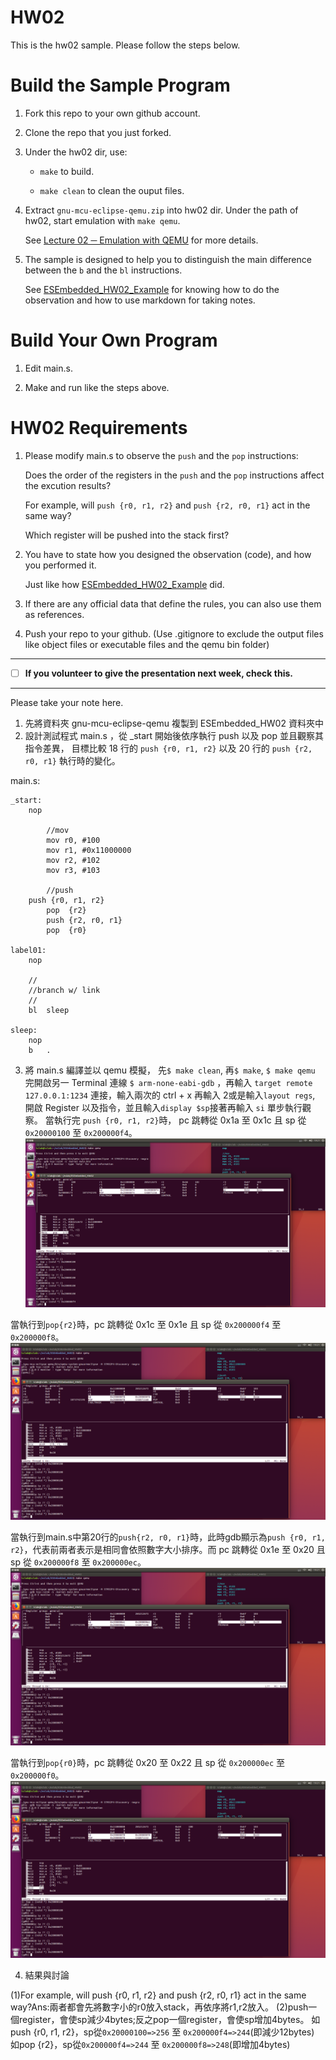 HW02
===
This is the hw02 sample. Please follow the steps below.

# Build the Sample Program

1. Fork this repo to your own github account.

2. Clone the repo that you just forked.

3. Under the hw02 dir, use:

	* `make` to build.

	* `make clean` to clean the ouput files.

4. Extract `gnu-mcu-eclipse-qemu.zip` into hw02 dir. Under the path of hw02, start emulation with `make qemu`.

	See [Lecture 02 ─ Emulation with QEMU] for more details.

5. The sample is designed to help you to distinguish the main difference between the `b` and the `bl` instructions.  

	See [ESEmbedded_HW02_Example] for knowing how to do the observation and how to use markdown for taking notes.

# Build Your Own Program

1. Edit main.s.

2. Make and run like the steps above.

# HW02 Requirements

1. Please modify main.s to observe the `push` and the `pop` instructions:  

	Does the order of the registers in the `push` and the `pop` instructions affect the excution results?  

	For example, will `push {r0, r1, r2}` and `push {r2, r0, r1}` act in the same way?  

	Which register will be pushed into the stack first?

2. You have to state how you designed the observation (code), and how you performed it.  

	Just like how [ESEmbedded_HW02_Example] did.

3. If there are any official data that define the rules, you can also use them as references.

4. Push your repo to your github. (Use .gitignore to exclude the output files like object files or executable files and the qemu bin folder)

[Lecture 02 ─ Emulation with QEMU]: http://www.nc.es.ncku.edu.tw/course/embedded/02/#Emulation-with-QEMU
[ESEmbedded_HW02_Example]: https://github.com/vwxyzjimmy/ESEmbedded_HW02_Example

--------------------

- [ ] **If you volunteer to give the presentation next week, check this.**
--------------------

Please take your note here.

1. 先將資料夾 gnu-mcu-eclipse-qemu 複製到 ESEmbedded_HW02 資料夾中
2. 設計測試程式 main.s ，從 _start 開始後依序執行 push 以及 pop 並且觀察其指令差異， 目標比較 18 行的 `push {r0, r1, r2}` 以及 20 行的 `push {r2, r0, r1}` 執行時的變化。

main.s:

```assembly
_start:
	nop
        
        //mov
        mov r0, #100
        mov r1, #0x11000000
        mov r2, #102
        mov r3, #103

        //push
	push {r0, r1, r2}
        pop  {r2}
        push {r2, r0, r1}
        pop  {r0}
  
label01:
	nop

	//
	//branch w/ link
	//
	bl	sleep

sleep:
	nop
	b	.
```
3. 將 main.s 編譯並以 qemu 模擬， 先`$ make clean`, 再`$ make`, `$ make qemu` 完開啟另一 Terminal 連線 `$ arm-none-eabi-gdb` ，再輸入 `target remote 127.0.0.1:1234` 連接，輸入兩次的 ctrl + x 再輸入 2或是輸入`layout regs`, 開啟 Register 以及指令，並且輸入`display $sp`接著再輸入 `si` 單步執行觀察。 當執行完 `push {r0, r1, r2}`時， pc 跳轉從 0x1a 至 0x1c 且 sp 從 `0x20000100` 至 `0x200000f4`。
![](https://github.com/yaxchuang/ESEmbedded_HW02/blob/master/img/push{r0,r1,r2}.png)

 當執行到`pop{r2}`時，pc 跳轉從 0x1c 至 0x1e 且 sp 從 `0x200000f4` 至 `0x200000f8`。
 ![](https://github.com/yaxchuang/ESEmbedded_HW02/blob/master/img/pop{r2}.png)

 當執行到main.s中第20行的`push{r2, r0, r1}`時，此時gdb顯示為`push {r0, r1, r2}`，代表前兩者表示是相同會依照數字大小排序。而 pc 跳轉從 0x1e 至 0x20 且 sp 從 `0x200000f8` 至 `0x200000ec`。
 ![](https://github.com/yaxchuang/ESEmbedded_HW02/blob/master/img/push{r2,r0,r1}.png)

 當執行到`pop{r0}`時，pc 跳轉從 0x20 至 0x22 且 sp 從 `0x200000ec` 至 `0x200000f0`。
 ![](https://github.com/yaxchuang/ESEmbedded_HW02/blob/master/img/pop{r0}.png)

4. 結果與討論

(1)For example, will push {r0, r1, r2} and push {r2, r0, r1} act in the same way?Ans:兩者都會先將數字小的r0放入stack，再依序將r1,r2放入。
(2)push一個register，會使sp減少4bytes;反之pop一個register，會使sp增加4bytes。
如push {r0, r1, r2}，sp從`0x20000100=>256` 至 `0x200000f4=>244`(即減少12bytes)
如pop  {r2}，sp從`0x200000f4=>244` 至 `0x200000f8=>248`(即增加4bytes)


